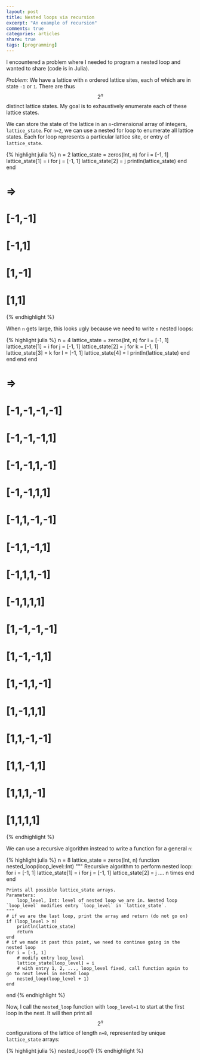 ```yaml
---
layout: post
title: Nested loops via recursion
excerpt: "An example of recursion"
comments: true
categories: articles
share: true
tags: [programming]
---
```


I encountered a problem where I needed to program a nested loop and wanted to share (code is in Julia).

*Problem:* We have a lattice with `n` ordered lattice sites, each of which are in state `-1` or `1`. There are thus $$2^n$$ distinct lattice states. My goal is to exhaustively enumerate each of these lattice states.

We can store the state of the lattice in an `n`-dimensional array of integers, `lattice_state`. For `n=2`, we can use a nested for loop to enumerate all lattice states. Each for loop represents a particular lattice site, or entry of `lattice_state`.

{% highlight julia %}
n = 2
lattice_state = zeros(Int, n)
for i = [-1, 1]
    lattice_state[1] = i
    for j = [-1, 1]
        lattice_state[2] = j
        println(lattice_state)
    end
end
 # =>
 # [-1,-1]
 # [-1,1]
 # [1,-1]
 # [1,1]
{% endhighlight %}

When `n` gets large, this looks ugly because we need to write `n` nested loops:

{% highlight julia %}
n = 4
lattice_state = zeros(Int, n)
for i = [-1, 1]
    lattice_state[1] = i
    for j = [-1, 1]
        lattice_state[2] = j
        for k = [-1, 1]
            lattice_state[3] = k
            for l = [-1, 1]
                lattice_state[4] = l
                println(lattice_state)
            end
        end
    end
end
 # =>
 # [-1,-1,-1,-1]
 # [-1,-1,-1,1]
 # [-1,-1,1,-1]
 # [-1,-1,1,1]
 # [-1,1,-1,-1]
 # [-1,1,-1,1]
 # [-1,1,1,-1]
 # [-1,1,1,1]
 # [1,-1,-1,-1]
 # [1,-1,-1,1]
 # [1,-1,1,-1]
 # [1,-1,1,1]
 # [1,1,-1,-1]
 # [1,1,-1,1]
 # [1,1,1,-1]
 # [1,1,1,1]
{% endhighlight %}

We can use a recursive algorithm instead to write a function for a general `n`:

{% highlight julia %}
n = 8
lattice_state = zeros(Int, n)
function nested_loop(loop_level::Int)
    """
    Recursive algorithm to perform nested loop:
    for i = [-1, 1]
        lattice_state[1] = i
        for j = [-1, 1]
            lattice_state[2] = j
            .... n times
        end
    end

    Prints all possible lattice_state arrays.
    Parameters:
        loop_level, Int: level of nested loop we are in. Nested loop `loop_level` modifies entry `loop_level` in `lattice_state`. 
    """
    # if we are the last loop, print the array and return (do not go on)
    if (loop_level > n)
        println(lattice_state)
        return
    end
    # if we made it past this point, we need to continue going in the nested loop
    for i = [-1, 1]
        # modify entry loop_level
        lattice_state[loop_level] = i
        # with entry 1, 2, ..., loop_level fixed, call function again to go to next level in nested loop
        nested_loop(loop_level + 1)
    end
end
{% endhighlight %}

Now, I call the `nested_loop` function with `loop_level=1` to start at the first loop in the nest. It will then print all $$2^n$$ configurations of the lattice of length `n=8`, represented by unique `lattice_state` arrays:

{% highlight julia %}
nested_loop(1)
{% endhighlight %}
